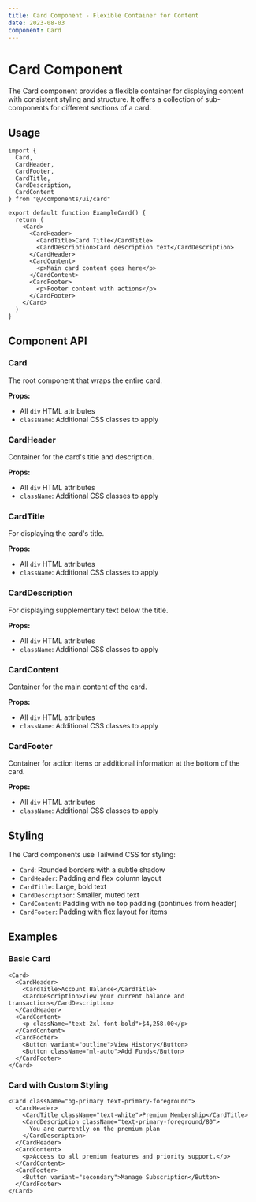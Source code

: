 ```yaml
---
title: Card Component - Flexible Container for Content
date: 2023-08-03
component: Card
---
```


# Card Component

The Card component provides a flexible container for displaying content with consistent styling and structure. It offers a collection of sub-components for different sections of a card.

## Usage

```tsx
import { 
  Card, 
  CardHeader, 
  CardFooter, 
  CardTitle, 
  CardDescription, 
  CardContent 
} from "@/components/ui/card"

export default function ExampleCard() {
  return (
    <Card>
      <CardHeader>
        <CardTitle>Card Title</CardTitle>
        <CardDescription>Card description text</CardDescription>
      </CardHeader>
      <CardContent>
        <p>Main card content goes here</p>
      </CardContent>
      <CardFooter>
        <p>Footer content with actions</p>
      </CardFooter>
    </Card>
  )
}
```

## Component API

### Card

The root component that wraps the entire card.

**Props:**
- All `div` HTML attributes
- `className`: Additional CSS classes to apply

### CardHeader

Container for the card's title and description.

**Props:**
- All `div` HTML attributes
- `className`: Additional CSS classes to apply

### CardTitle

For displaying the card's title.

**Props:**
- All `div` HTML attributes
- `className`: Additional CSS classes to apply

### CardDescription

For displaying supplementary text below the title.

**Props:**
- All `div` HTML attributes
- `className`: Additional CSS classes to apply

### CardContent

Container for the main content of the card.

**Props:**
- All `div` HTML attributes
- `className`: Additional CSS classes to apply

### CardFooter

Container for action items or additional information at the bottom of the card.

**Props:**
- All `div` HTML attributes
- `className`: Additional CSS classes to apply

## Styling

The Card components use Tailwind CSS for styling:

- `Card`: Rounded borders with a subtle shadow
- `CardHeader`: Padding and flex column layout
- `CardTitle`: Large, bold text
- `CardDescription`: Smaller, muted text
- `CardContent`: Padding with no top padding (continues from header)
- `CardFooter`: Padding with flex layout for items

## Examples

### Basic Card

```tsx
<Card>
  <CardHeader>
    <CardTitle>Account Balance</CardTitle>
    <CardDescription>View your current balance and transactions</CardDescription>
  </CardHeader>
  <CardContent>
    <p className="text-2xl font-bold">$4,258.00</p>
  </CardContent>
  <CardFooter>
    <Button variant="outline">View History</Button>
    <Button className="ml-auto">Add Funds</Button>
  </CardFooter>
</Card>
```

### Card with Custom Styling

```tsx
<Card className="bg-primary text-primary-foreground">
  <CardHeader>
    <CardTitle className="text-white">Premium Membership</CardTitle>
    <CardDescription className="text-primary-foreground/80">
      You are currently on the premium plan
    </CardDescription>
  </CardHeader>
  <CardContent>
    <p>Access to all premium features and priority support.</p>
  </CardContent>
  <CardFooter>
    <Button variant="secondary">Manage Subscription</Button>
  </CardFooter>
</Card>
```